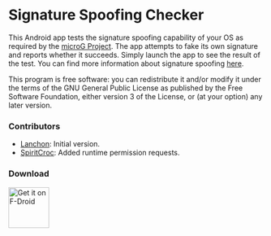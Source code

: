 # Signature Spoofing Checker

This Android app tests the signature spoofing capability of your OS as required by
the [microG Project](https://microg.org/). The app attempts to fake its own signature
and reports whether it succeeds. Simply launch the app to see the result of the test.
You can find more information about signature spoofing
[here](https://github.com/microg/android_packages_apps_GmsCore/wiki/Signature-Spoofing).

This program is free software: you can redistribute it and/or modify it under the
terms of the GNU General Public License as published by the Free Software Foundation,
either version 3 of the License, or (at your option) any later version.

### Contributors

- [Lanchon](https://github.com/Lanchon): Initial version.
- [SpiritCroc](https://github.com/SpiritCroc): Added runtime permission requests.

### Download

[<img src="https://f-droid.org/badge/get-it-on.png" alt="Get it on F-Droid" height="80"
    >](https://f-droid.org/packages/lanchon.sigspoof.checker/)

